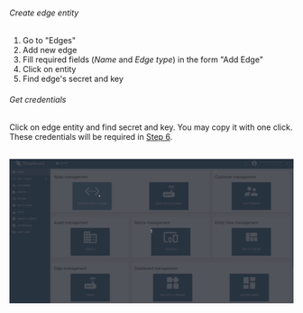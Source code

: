 <!---
{% capture postgresql-info %}
CE features:
* free
{% endcapture %}
{% include templates/info-banner.md content=postgresql-info %}
--->

###### Create edge entity
1. Go to "Edges"
2. Add new edge
3. Fill required fields (<i>Name</i> and <i>Edge type</i>) in the form "Add Edge"
4. Click on entity
5. Find edge's secret and key

###### Get credentials
Click on edge entity and find secret and key. 
You may copy it with one click. 
These credentials will be required in [Step 6](#add-edge-key-and-secret).

<br>![image](/images/edge/installation/add-edge-key-secret-ce.gif)